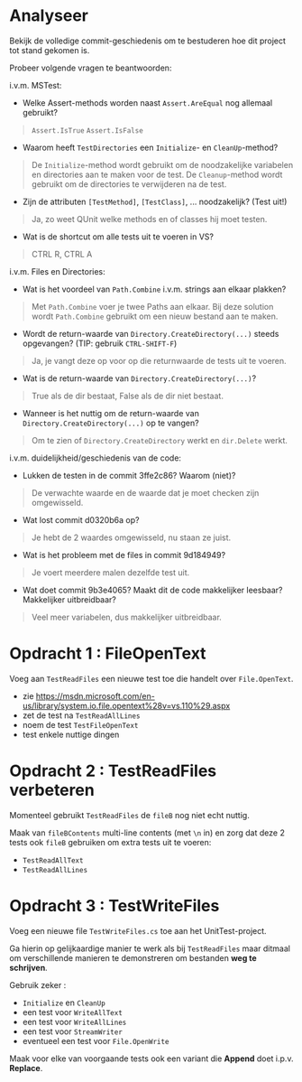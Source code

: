 # Analyseer

Bekijk de volledige commit-geschiedenis om te bestuderen hoe dit project tot stand gekomen is.

Probeer volgende vragen te beantwoorden:

i.v.m. MSTest:

- Welke Assert-methods worden naast `Assert.AreEqual` nog allemaal gebruikt?

> `Assert.IsTrue` `Assert.IsFalse` 

- Waarom heeft `TestDirectories` een `Initialize`- en `CleanUp`-method?
> De `Initialize`-method wordt gebruikt om de noodzakelijke variabelen en directories aan te maken voor de test. De `Cleanup`-method wordt gebruikt om de directories te verwijderen na de test.

- Zijn de attributen `[TestMethod]`, `[TestClass]`, ... noodzakelijk? (Test uit!)

> Ja, zo weet QUnit welke methods en of classes hij moet testen.

- Wat is de shortcut om alle tests uit te voeren in VS?

> CTRL R, CTRL A  

i.v.m. Files en Directories:

- Wat is het voordeel van `Path.Combine` i.v.m. strings aan elkaar plakken?

> Met `Path.Combine` voer je twee Paths aan elkaar. Bij deze solution wordt `Path.Combine` gebruikt om een nieuw bestand aan te maken.

- Wordt de return-waarde van `Directory.CreateDirectory(...)` steeds opgevangen? (TIP: gebruik `CTRL-SHIFT-F`)

> Ja, je vangt deze op voor op die returnwaarde de tests uit te voeren.

- Wat is de return-waarde van `Directory.CreateDirectory(...)`?

> True als de dir bestaat, False als de dir niet bestaat.

- Wanneer is het nuttig om de return-waarde van `Directory.CreateDirectory(...)` op te vangen?

> Om te zien of `Directory.CreateDirectory` werkt en `dir.Delete` werkt.



i.v.m. duidelijkheid/geschiedenis van de code:

- Lukken de testen in de commit 3ffe2c86? Waarom (niet)?
> De verwachte waarde en de waarde dat je moet checken zijn omgewisseld.
- Wat lost commit d0320b6a op?
> Je hebt de 2 waardes omgewisseld, nu staan ze juist. 
- Wat is het probleem met de files in commit 9d184949?
> Je voert meerdere malen dezelfde test uit.
- Wat doet commit 9b3e4065? Maakt dit de code makkelijker leesbaar? Makkelijker uitbreidbaar?

> Veel meer variabelen, dus makkelijker uitbreidbaar.



# Opdracht 1 : FileOpenText

Voeg aan `TestReadFiles` een nieuwe test toe die handelt over `File.OpenText`.

- zie https://msdn.microsoft.com/en-us/library/system.io.file.opentext%28v=vs.110%29.aspx
- zet de test na `TestReadAllLines`
- noem de test `TestFileOpenText`
- test enkele nuttige dingen

# Opdracht 2 : TestReadFiles verbeteren

Momenteel gebruikt `TestReadFiles` de `fileB` nog niet echt nuttig.

Maak van `fileBContents` multi-line contents (met `\n` in) en zorg dat deze 2
tests ook `fileB` gebruiken om extra tests uit te voeren:

- `TestReadAllText`
- `TestReadAllLines`


# Opdracht 3 : TestWriteFiles

Voeg een nieuwe file `TestWriteFiles.cs` toe aan het UnitTest-project.

Ga hierin op gelijkaardige manier te werk als bij `TestReadFiles` maar ditmaal
om verschillende manieren te demonstreren om bestanden **weg te schrijven**.

Gebruik zeker :

- `Initialize` en `CleanUp`
- een test voor `WriteAllText`
- een test voor `WriteAllLines`
- een test voor `StreamWriter`
- eventueel een test voor `File.OpenWrite`

Maak voor elke van voorgaande tests ook een variant die **Append** doet i.p.v.
**Replace**.


